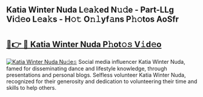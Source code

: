 ## Katia Winter Nuda L𝚎a𝚔ed N𝚞𝚍e - Part-LLg Vi𝚍𝚎o L𝚎a𝚔s - H𝚘𝚝 O𝚗𝚕yf𝚊ns P𝚑𝚘tos AoSfr

# <h2><a href="http://kf6cvp.oniu.top/?m=Katia+Winter+Nuda">🔗👉 🔴 Katia Winter Nuda P𝚑ot𝚘𝚜 V𝚒d𝚎o</a></h2>

[![Katia Winter Nuda Nu𝚍e𝚜](https://i.imgur.com/0qMVB7G.gif)](http://kf6cvp.oniu.top/?m=Katia+Winter+Nuda)
Social media influencer Katia Winter Nuda, famed for disseminating dance and lifestyle knowledge, through presentations and personal blogs. Selfless volunteer Katia Winter Nuda, recognized for their generosity and dedication to volunteering their time and skills to help others.  
